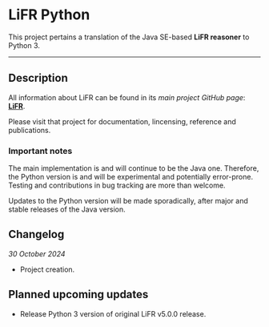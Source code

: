 # LiFR Python
This project pertains a translation of the Java SE-based **LiFR reasoner** to Python 3. 

------------
## Description ##
All information about LiFR can be found in its *main project GitHub page*: **[LiFR](https://github.com/lifr-reasoner/lifr)**. 

Please visit that project for documentation, lincensing, reference and publications. 

### Important notes ###

The main implementation is and will continue to be the Java one. Therefore, the Python version is and will be experimental and potentially error-prone. Testing and contributions in bug tracking are more than welcome. 

Updates to the Python version will be made sporadically, after major and stable releases of the Java version. 

## Changelog
*30 October 2024*

- Project creation.

## Planned upcoming updates
- Release Python 3 version of original LiFR v5.0.0 release. 

